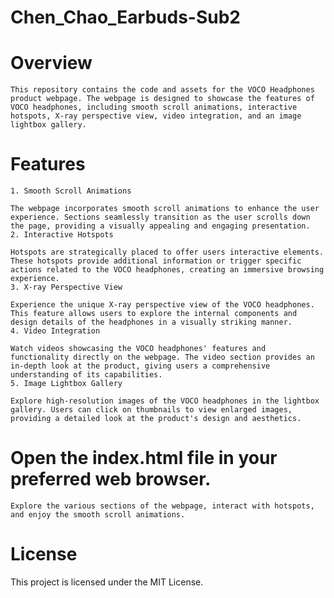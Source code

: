 # Chen_Chao_Earbuds-Sub2
# Overview
    This repository contains the code and assets for the VOCO Headphones product webpage. The webpage is designed to showcase the features of VOCO headphones, including smooth scroll animations, interactive hotspots, X-ray perspective view, video integration, and an image lightbox gallery.

# Features
    1. Smooth Scroll Animations

    The webpage incorporates smooth scroll animations to enhance the user experience. Sections seamlessly transition as the user scrolls down the page, providing a visually appealing and engaging presentation.
    2. Interactive Hotspots

    Hotspots are strategically placed to offer users interactive elements. These hotspots provide additional information or trigger specific actions related to the VOCO headphones, creating an immersive browsing experience.
    3. X-ray Perspective View

    Experience the unique X-ray perspective view of the VOCO headphones. This feature allows users to explore the internal components and design details of the headphones in a visually striking manner.
    4. Video Integration

    Watch videos showcasing the VOCO headphones' features and functionality directly on the webpage. The video section provides an in-depth look at the product, giving users a comprehensive understanding of its capabilities.
    5. Image Lightbox Gallery

    Explore high-resolution images of the VOCO headphones in the lightbox gallery. Users can click on thumbnails to view enlarged images, providing a detailed look at the product's design and aesthetics.


# Open the index.html file in your preferred web browser.

    Explore the various sections of the webpage, interact with hotspots, and enjoy the smooth scroll animations.



# License

This project is licensed under the MIT License.